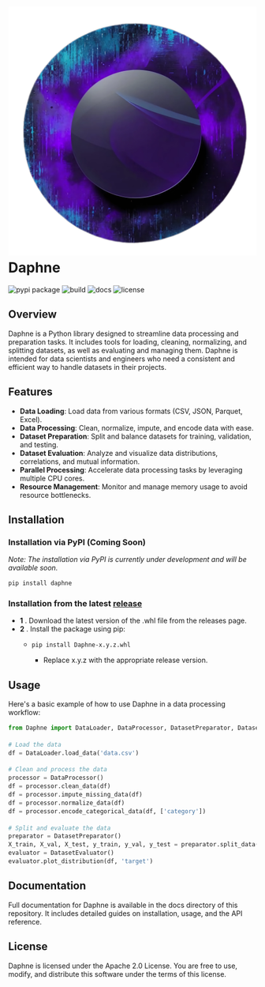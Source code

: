 # ![Daphne Logo](./daphne_logo.png) Daphne

![pypi package](https://img.shields.io/badge/pypi_package-v0.1.0b1-blue)
![build](https://img.shields.io/badge/build-passing-brightgreen)
![docs](https://img.shields.io/badge/docs-available-lightgrey)
![license](https://img.shields.io/badge/license-Apache%202.0-green)

## Overview

Daphne is a Python library designed to streamline data processing and preparation tasks. It includes tools for loading, cleaning, normalizing, and splitting datasets, as well as evaluating and managing them. Daphne is intended for data scientists and engineers who need a consistent and efficient way to handle datasets in their projects.

## Features

- **Data Loading**: Load data from various formats (CSV, JSON, Parquet, Excel).
- **Data Processing**: Clean, normalize, impute, and encode data with ease.
- **Dataset Preparation**: Split and balance datasets for training, validation, and testing.
- **Dataset Evaluation**: Analyze and visualize data distributions, correlations, and mutual information.
- **Parallel Processing**: Accelerate data processing tasks by leveraging multiple CPU cores.
- **Resource Management**: Monitor and manage memory usage to avoid resource bottlenecks.

## Installation

### Installation via PyPI (Coming Soon)
*Note: The installation via PyPI is currently under development and will be available soon.*
```bash
pip install daphne
```

### Installation from the latest [release](https://github.com/Arkonova/daphne/releases)

- **1** . Download the latest version of the .whl file from the releases page.
- **2** . Install the package using pip:
  - ```bash
    pip install Daphne-x.y.z.whl
    ```
    - Replace x.y.z with the appropriate release version.


## Usage
Here's a basic example of how to use Daphne in a data processing workflow:

```python
from Daphne import DataLoader, DataProcessor, DatasetPreparator, DatasetEvaluator

# Load the data
df = DataLoader.load_data('data.csv')

# Clean and process the data
processor = DataProcessor()
df = processor.clean_data(df)
df = processor.impute_missing_data(df)
df = processor.normalize_data(df)
df = processor.encode_categorical_data(df, ['category'])

# Split and evaluate the data
preparator = DatasetPreparator()
X_train, X_val, X_test, y_train, y_val, y_test = preparator.split_data(df, 'target')
evaluator = DatasetEvaluator()
evaluator.plot_distribution(df, 'target')
```
## Documentation
Full documentation for Daphne is available in the docs directory of this repository. It includes detailed guides on installation, usage, and the API reference.

## License
Daphne is licensed under the Apache 2.0 License. You are free to use, modify, and distribute this software under the terms of this license.
